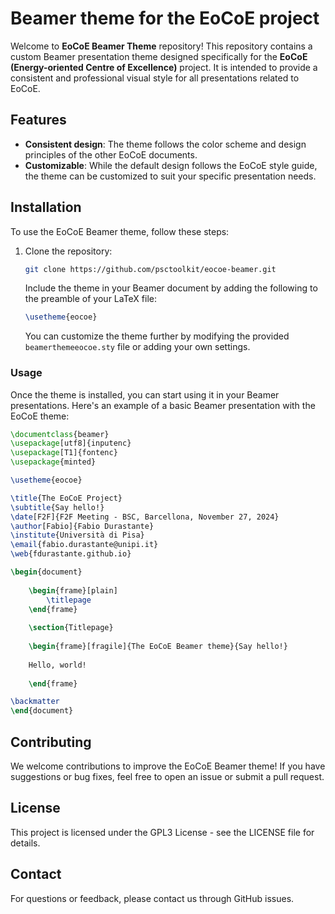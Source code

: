 # Beamer theme for the EoCoE project

Welcome to  **EoCoE Beamer Theme** repository! This repository contains a custom Beamer presentation theme designed specifically for the **EoCoE (Energy-oriented Centre of Excellence)** project. It is intended to provide a consistent and professional visual style for all presentations related to EoCoE.

## Features

- **Consistent design**: The theme follows the color scheme and design principles of the other EoCoE documents.
- **Customizable**: While the default design follows the EoCoE style guide, the theme can be customized to suit your specific presentation needs.

## Installation

To use the EoCoE Beamer theme, follow these steps:

1. Clone the repository:
   ```bash
   git clone https://github.com/psctoolkit/eocoe-beamer.git
   ```
   Include the theme in your Beamer document by adding the following to the preamble of your LaTeX file:
   ```latex
   \usetheme{eocoe}
   ```
   You can customize the theme further by modifying the provided `beamerthemeeocoe.sty` file or adding your own settings.

### Usage

Once the theme is installed, you can start using it in your Beamer presentations. Here's an example of a basic Beamer presentation with the EoCoE theme:

```latex
\documentclass{beamer}
\usepackage[utf8]{inputenc}
\usepackage[T1]{fontenc}
\usepackage{minted}

\usetheme{eocoe}

\title{The EoCoE Project}
\subtitle{Say hello!}
\date[F2F]{F2F Meeting - BSC, Barcellona, November 27, 2024}
\author[Fabio]{Fabio Durastante}
\institute{Università di Pisa}
\email{fabio.durastante@unipi.it}
\web{fdurastante.github.io}

\begin{document}
	
	\begin{frame}[plain]
		\titlepage
	\end{frame}
	
	\section{Titlepage}
	
	\begin{frame}[fragile]{The EoCoE Beamer theme}{Say hello!}
	
	Hello, world!
	
	\end{frame}

\backmatter
\end{document}
```

## Contributing

We welcome contributions to improve the EoCoE Beamer theme! If you have suggestions or bug fixes, feel free to open an issue or submit a pull request.

## License

This project is licensed under the GPL3 License - see the LICENSE file for details.

## Contact

For questions or feedback, please contact us through GitHub issues.
